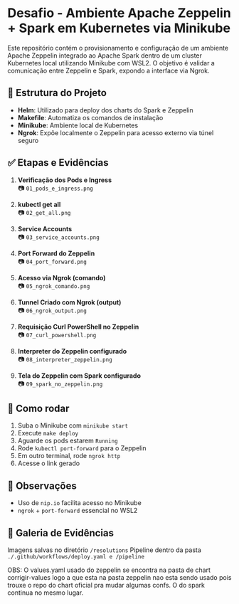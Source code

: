 # Desafio - Ambiente Apache Zeppelin + Spark em Kubernetes via Minikube

Este repositório contém o provisionamento e configuração de um ambiente Apache Zeppelin integrado ao Apache Spark dentro de um cluster Kubernetes local utilizando Minikube com WSL2. O objetivo é validar a comunicação entre Zeppelin e Spark, expondo a interface via Ngrok.

## 📁 Estrutura do Projeto

- **Helm**: Utilizado para deploy dos charts do Spark e Zeppelin
- **Makefile**: Automatiza os comandos de instalação
- **Minikube**: Ambiente local de Kubernetes
- **Ngrok**: Expõe localmente o Zeppelin para acesso externo via túnel seguro

## ✅ Etapas e Evidências

1. **Verificação dos Pods e Ingress**  
📷 `01_pods_e_ingress.png`

2. **kubectl get all**  
📷 `02_get_all.png`

3. **Service Accounts**  
📷 `03_service_accounts.png`

4. **Port Forward do Zeppelin**  
📷 `04_port_forward.png`

5. **Acesso via Ngrok (comando)**  
📷 `05_ngrok_comando.png`

6. **Tunnel Criado com Ngrok (output)**  
📷 `06_ngrok_output.png`

7. **Requisição Curl PowerShell no Zeppelin**  
📷 `07_curl_powershell.png`

8. **Interpreter do Zeppelin configurado**  
📷 `08_interpreter_zeppelin.png`

9. **Tela do Zeppelin com Spark configurado**  
📷 `09_spark_no_zeppelin.png`

## 🚀 Como rodar

1. Suba o Minikube com `minikube start`
2. Execute `make deploy`
3. Aguarde os pods estarem `Running`
4. Rode `kubectl port-forward` para o Zeppelin
5. Em outro terminal, rode `ngrok http`
6. Acesse o link gerado

## 🧠 Observações

- Uso de `nip.io` facilita acesso no Minikube
- `ngrok` + `port-forward` essencial no WSL2

## 📸 Galeria de Evidências

Imagens salvas no diretório `/resolutions` 
Pipeline dentro da pasta `./.github/workflows/deploy.yaml e /pipeline`

OBS: O values.yaml usado do zeppelin se encontra na pasta de chart corrigir-values logo a que esta na pasta zeppelin nao esta sendo usado pois trouxe o repo do chart oficial pra mudar algumas confs.
O do spark continua no mesmo lugar.

